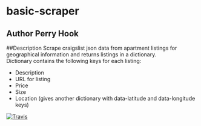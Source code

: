 basic-scraper
=============

## Author Perry Hook

##Description
Scrape craigslist json data from apartment listings for geographical information and returns listings in a dictionary.  
Dictionary contains the following keys for each listing:

- Description
- URL for listing
- Price
- Size
- Location (gives another dictionary with data-latitude and data-longitude keys)

[![Travis](https://api.travis-ci.org/perryhook/basic-scraper)](https://api.travis-ci.org/perryhook/basic-scraper)

